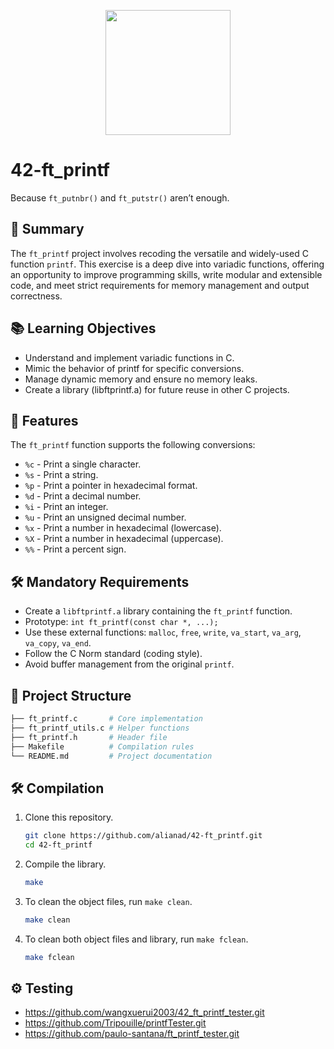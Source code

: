 <p align="center">
   <img width="200" src="https://github.com/user-attachments/assets/f4712f77-b4c7-4f8d-a0e5-d22bdfc9455f">
</p>

# 42-ft_printf
Because `ft_putnbr()` and `ft_putstr()` aren’t enough.


## 📝 Summary

The `ft_printf` project involves recoding the versatile and widely-used C function `printf`. This exercise is a deep dive into variadic functions, 
offering an opportunity to improve programming skills, write modular and extensible code, and meet strict requirements for memory management and output correctness.


## 📚 Learning Objectives

+ Understand and implement variadic functions in C.
+ Mimic the behavior of printf for specific conversions.
+ Manage dynamic memory and ensure no memory leaks.
+ Create a library (libftprintf.a) for future reuse in other C projects.


## 🚀 Features

The `ft_printf` function supports the following conversions:

+ `%c` - Print a single character.
+ `%s` - Print a string.
+ `%p` - Print a pointer in hexadecimal format.
+ `%d` - Print a decimal number.
+ `%i` - Print an integer.
+ `%u` - Print an unsigned decimal number.
+ `%x` - Print a number in hexadecimal (lowercase).
+ `%X` - Print a number in hexadecimal (uppercase).
+ `%%` - Print a percent sign.


## 🛠 Mandatory Requirements

+ Create a `libftprintf.a` library containing the `ft_printf` function.
+ Prototype: `int ft_printf(const char *, ...);`
+ Use these external functions: `malloc`, `free`, `write`, `va_start`, `va_arg`, `va_copy`, `va_end`.
+ Follow the C Norm standard (coding style).
+ Avoid buffer management from the original `printf`.


## 🧩 Project Structure

```bash
├── ft_printf.c       # Core implementation
├── ft_printf_utils.c # Helper functions
├── ft_printf.h       # Header file
├── Makefile          # Compilation rules
└── README.md         # Project documentation
```

## 🛠 Compilation

1. Clone this repository.
   ```bash
   git clone https://github.com/alianad/42-ft_printf.git
   cd 42-ft_printf

2. Compile the library.
   ```bash
   make

3. To clean the object files, run `make clean`.
   ```bash
   make clean

4. To clean both object files and library, run `make fclean`.
   ```bash
   make fclean

## ⚙️ Testing

  + https://github.com/wangxuerui2003/42_ft_printf_tester.git
  +  https://github.com/Tripouille/printfTester.git
  + https://github.com/paulo-santana/ft_printf_tester.git

